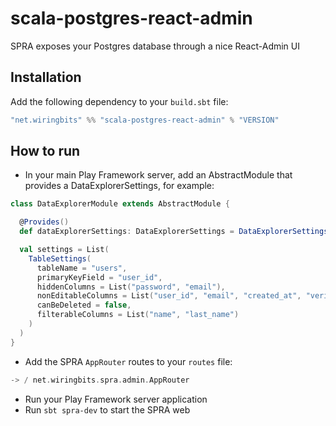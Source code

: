 # scala-postgres-react-admin

SPRA exposes your Postgres database through a nice React-Admin UI

## Installation

Add the following dependency to your `build.sbt` file:

```scala
"net.wiringbits" %% "scala-postgres-react-admin" % "VERSION"
```

## How to run

- In your main Play Framework server, add an AbstractModule that provides a DataExplorerSettings, for example:

```scala
class DataExplorerModule extends AbstractModule {

  @Provides()
  def dataExplorerSettings: DataExplorerSettings = DataExplorerSettings(settings)

  val settings = List(
    TableSettings(
      tableName = "users",
      primaryKeyField = "user_id",
      hiddenColumns = List("password", "email"),
      nonEditableColumns = List("user_id", "email", "created_at", "verified_on", "name"),
      canBeDeleted = false,
      filterableColumns = List("name", "last_name")
    )
  )
} 
```

- Add the SPRA `AppRouter` routes to your `routes` file:

```scala
-> / net.wiringbits.spra.admin.AppRouter
```

- Run your Play Framework server application
- Run `sbt spra-dev` to start the SPRA web
